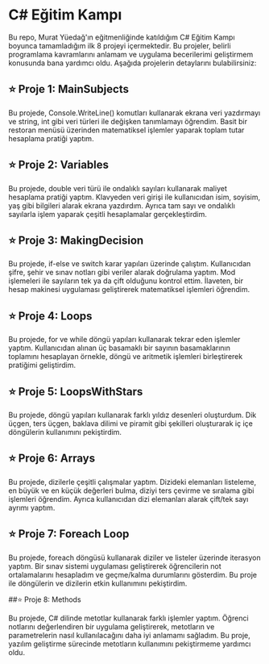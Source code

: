 # C# Eğitim Kampı

Bu repo, Murat Yüedağ'ın eğitmenliğinde katıldığım C# Eğitim Kampı boyunca tamamladığım ilk 8 projeyi içermektedir. Bu projeler, belirli programlama kavramlarını anlamam ve uygulama becerilerimi geliştirmem konusunda bana yardımcı oldu. Aşağıda projelerin detaylarını bulabilirsiniz:

## ⭐ Proje 1: MainSubjects

Bu projede, Console.WriteLine() komutları kullanarak ekrana veri yazdırmayı ve string, int gibi veri türleri ile değişken tanımlamayı öğrendim. Basit bir restoran menüsü üzerinden matematiksel işlemler yaparak toplam tutar hesaplama pratiği yaptım.

## ⭐ Proje 2: Variables

Bu projede, double veri türü ile ondalıklı sayıları kullanarak maliyet hesaplama pratiği yaptım. Klavyeden veri girişi ile kullanıcıdan isim, soyisim, yaş gibi bilgileri alarak ekrana yazdırdım. Ayrıca tam sayı ve ondalıklı sayılarla işlem yaparak çeşitli hesaplamalar gerçekleştirdim.

## ⭐ Proje 3: MakingDecision

Bu projede, if-else ve switch karar yapıları üzerinde çalıştım. Kullanıcıdan şifre, şehir ve sınav notları gibi veriler alarak doğrulama yaptım. Mod işlemeleri ile sayıların tek ya da çift olduğunu kontrol ettim. İlaveten, bir hesap makinesi uygulaması geliştirerek matematiksel işlemleri öğrendim.

## ⭐ Proje 4: Loops

Bu projede, for ve while döngü yapıları kullanarak tekrar eden işlemler yaptım. Kullanıcıdan alınan üç basamaklı bir sayının basamaklarının toplamını hesaplayan örnekle, döngü ve aritmetik işlemleri birleştirerek pratiğimi geliştirdim.

## ⭐ Proje 5: LoopsWithStars

Bu projede, döngü yapıları kullanarak farklı yıldız desenleri oluşturdum. Dik üçgen, ters üçgen, baklava dilimi ve piramit gibi şekilleri oluşturarak iç içe döngülerin kullanımını pekiştirdim.

## ⭐ Proje 6: Arrays

Bu projede, dizilerle çeşitli çalışmalar yaptım. Dizideki elemanları listeleme, en büyük ve en küçük değerleri bulma, diziyi ters çevirme ve sıralama gibi işlemleri öğrendim. Ayrıca kullanıcıdan dizi elemanları alarak çift/tek sayı ayrımı yaptım.

## ⭐ Proje 7: Foreach Loop

Bu projede, foreach döngüsü kullanarak diziler ve listeler üzerinde iterasyon yaptım. Bir sınav sistemi uygulaması geliştirerek öğrencilerin not ortalamalarını hesapladım ve geçme/kalma durumlarını gösterdim. Bu proje ile döngülerin ve dizilerin etkin kullanımını pekiştirdim.

##⭐ Proje 8: Methods

Bu projede, C# dilinde metotlar kullanarak farklı işlemler yaptım. Öğrenci notlarını değerlendiren bir uygulama geliştirerek, metotların ve parametrelerin nasıl kullanılacağını daha iyi anlamamı sağladım. Bu proje, yazılım geliştirme sürecinde metotların kullanımını pekiştirmeme yardımcı oldu.

